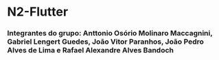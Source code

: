 # N2-Flutter
### Integrantes do grupo: Anttonio Osório Molinaro Maccagnini, Gabriel Lengert Guedes, João Vitor Paranhos, João Pedro Alves de Lima e Rafael Alexandre Alves Bandoch
